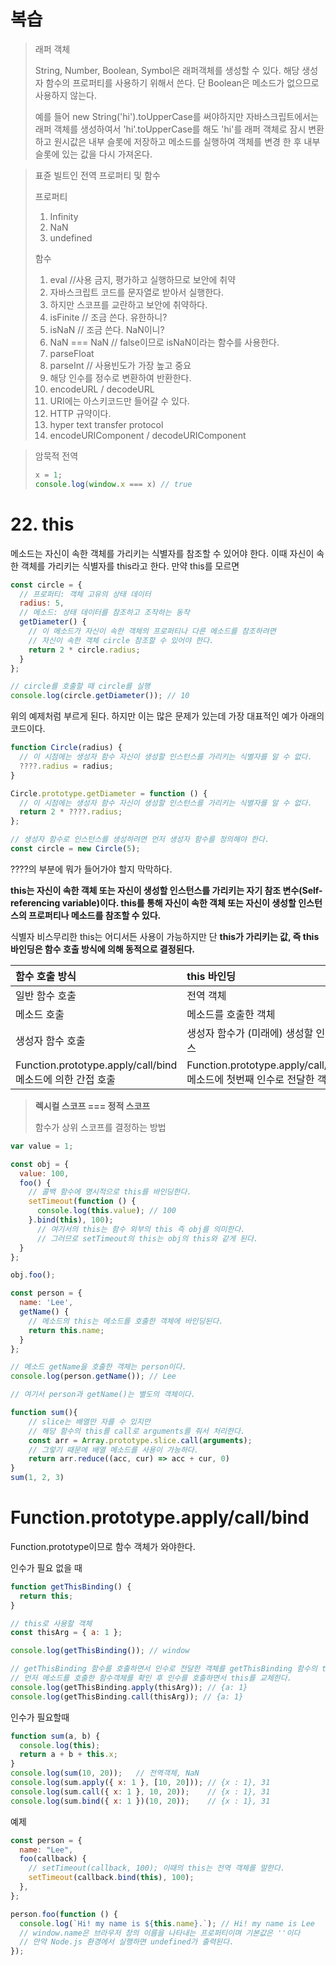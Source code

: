 # 복습

> 래퍼 객체
>
> String, Number, Boolean, Symbol은 래퍼객체를 생성할 수 있다. 해당 생성자 함수의 프로퍼티를 사용하기 위해서 쓴다. 단 Boolean은 메소드가 없으므로 사용하지 않는다.
>
> 예를 들어 new String('hi').toUpperCase를 써야하지만 자바스크립트에서는 래퍼 객체를 생성하여서 'hi'.toUpperCase를 해도 'hi'를 래퍼 객체로 잠시 변환하고 원시값은 내부 슬롯에 저장하고 메소드를 실행하여 객체를 변경 한 후 내부 슬롯에 있는 값을 다시 가져온다.

>표쥰 빌트인 전역 프로퍼티 및 함수
>
>프로퍼티
>
>1. Infinity
>2. NaN
>3. undefined
>
>함수
>
>1. eval    //사용 금지, 평가하고 실행하므로 보안에 취약
>   1. 자바스크립트 코드를 문자열로 받아서 실행한다.
>   2. 하지만 스코프를 교란하고 보안에 취약하다.
>2. isFinite   // 조금 쓴다.  유한하니?
>3. isNaN   // 조금 쓴다. NaN이니?
>   1. NaN === NaN  // false이므로 isNaN이라는 함수를 사용한다.
>4. parseFloat
>5. parseInt  // 사용빈도가 가장 높고 중요
>   1. 해당 인수를 정수로 변환하여 반환한다.
>6. encodeURL / decodeURL
>   1. URI에는 아스키코드만 들어갈 수 있다.
>   2. HTTP 규약이다.
>   3. hyper text transfer protocol
>7. encodeURIComponent / decodeURIComponent

> 암묵적 전역
>
> ```js
> x = 1;
> console.log(window.x === x) // true
> ```
>
> 



# 22. this

메소드는 자신이 속한 객체를 가리키는 식별자를 참조할 수 있어야 한다. 이때 자신이 속한 객체를 가리키는 식별자를 this라고 한다. 만약 this를 모르면

```js
const circle = {
  // 프로퍼티: 객체 고유의 상태 데이터
  radius: 5,
  // 메소드: 상태 데이터를 참조하고 조작하는 동작
  getDiameter() {
    // 이 메소드가 자신이 속한 객체의 프로퍼티나 다른 메소드를 참조하려면
    // 자신이 속한 객체 circle 참조할 수 있어야 한다.
    return 2 * circle.radius;
  }
};

// circle를 호출할 때 circle를 실행
console.log(circle.getDiameter()); // 10
```

위의 예제처럼 부르게 된다. 하지만 이는 많은 문제가 있는데 가장 대표적인 예가 아래의 코드이다.

```js
function Circle(radius) {
  // 이 시점에는 생성자 함수 자신이 생성할 인스턴스를 가리키는 식별자를 알 수 없다.
  ????.radius = radius;
}

Circle.prototype.getDiameter = function () {
  // 이 시점에는 생성자 함수 자신이 생성할 인스턴스를 가리키는 식별자를 알 수 없다.
  return 2 * ????.radius;
};

// 생성자 함수로 인스턴스를 생성하려면 먼저 생성자 함수를 정의해야 한다.
const circle = new Circle(5);
```

????의 부분에 뭐가 들어가야 할지 막막하다.

**this는 자신이 속한 객체 또는 자신이 생성할 인스턴스를 가리키는 자기 참조 변수(Self-referencing variable)이다. this를 통해 자신이 속한 객체 또는 자신이 생성할 인스턴스의 프로퍼티나 메소드를 참조할 수 있다.**

식별자 비스무리한 this는 어디서든 사용이 가능하지만 단 **this가 가리키는 값, 즉 this 바인딩은 함수 호출 방식에 의해 동적으로 결정된다.**

| 함수 호출 방식                                             | this 바인딩                                                  |
| :--------------------------------------------------------- | :----------------------------------------------------------- |
| 일반 함수 호출                                             | 전역 객체                                                    |
| 메소드 호출                                                | 메소드를 호출한 객체                                         |
| 생성자 함수 호출                                           | 생성자 함수가 (미래에) 생성할 인스턴스                       |
| Function.prototype.apply/call/bind 메소드에 의한 간접 호출 | Function.prototype.apply/call/bind 메소드에 첫번째 인수로 전달한 객체 |

> **렉시컬 스코프 === 정적 스코프**
>
> 함수가 상위 스코프를 결정하는 방법



```js
var value = 1;

const obj = {
  value: 100,
  foo() {
    // 콜백 함수에 명시적으로 this를 바인딩한다.
    setTimeout(function () {
      console.log(this.value); // 100
    }.bind(this), 100);
      // 여기서의 this는 함수 외부의 this 즉 obj를 의미한다.
      // 그러므로 setTimeout의 this는 obj의 this와 같게 된다.
  }
};

obj.foo();
```

```js
const person = {
  name: 'Lee',
  getName() {
    // 메소드의 this는 메소드를 호출한 객체에 바인딩된다.
    return this.name;
  }
};

// 메소드 getName을 호출한 객체는 person이다.
console.log(person.getName()); // Lee

// 여기서 person과 getName()는 별도의 객체이다.
```

```js
function sum(){
    // slice는 배열만 자를 수 있지만
    // 해당 함수의 this를 call로 arguments를 줘서 처리한다.
	const arr = Array.prototype.slice.call(arguments);
    // 그렇기 때문에 배열 메소드를 사용이 가능하다.
    return arr.reduce((acc, cur) => acc + cur, 0)
}
sum(1, 2, 3)
```



# Function.prototype.apply/call/bind

Function.prototype이므로 함수 객체가 와야한다.

인수가 필요 없을 때

```js
function getThisBinding() {
  return this;
}

// this로 사용할 객체
const thisArg = { a: 1 };

console.log(getThisBinding()); // window

// getThisBinding 함수를 호출하면서 인수로 전달한 객체를 getThisBinding 함수의 this에 바인딩한다.
// 먼저 메소드를 호출한 함수객체를 확인 후 인수를 호출하면서 this를 교체한다.
console.log(getThisBinding.apply(thisArg)); // {a: 1}
console.log(getThisBinding.call(thisArg)); // {a: 1}
```



인수가 필요할때

```js
function sum(a, b) {
  console.log(this);
  return a + b + this.x;
}
console.log(sum(10, 20));	// 전역객체, NaN
console.log(sum.apply({ x: 1 }, [10, 20]));	// {x : 1}, 31
console.log(sum.call({ x: 1 }, 10, 20));	// {x : 1}, 31
console.log(sum.bind({ x: 1 })(10, 20));	// {x : 1}, 31
```





예제

```js
const person = {
  name: "Lee",
  foo(callback) {
    // setTimeout(callback, 100); 이때의 this는 전역 객체를 말한다.
    setTimeout(callback.bind(this), 100);
  },
};

person.foo(function () {
  console.log(`Hi! my name is ${this.name}.`); // Hi! my name is Lee
  // window.name은 브라우저 창의 이름을 나타내는 프로퍼티이며 기본값은 ''이다
  // 만약 Node.js 환경에서 실행하면 undefined가 출력된다.
});
```

